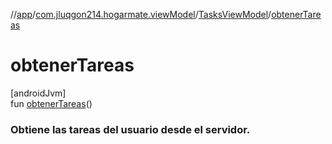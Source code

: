//[app](../../../index.md)/[com.jluqgon214.hogarmate.viewModel](../index.md)/[TasksViewModel](index.md)/[obtenerTareas](obtener-tareas.md)

# obtenerTareas

[androidJvm]\
fun [obtenerTareas](obtener-tareas.md)()

###  Obtiene las tareas del usuario desde el servidor.
